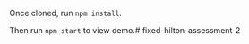 Once cloned, run <code>npm install</code>.

Then run <code>npm start</code> to view demo.# fixed-hilton-assessment-2
